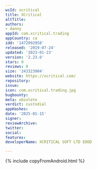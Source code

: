 ```yaml
---
wsId: xcritical
title: XCritical
altTitle: 
authors:
- danny
appId: com.xcritical.trading
appCountry: ca
idd: '1472992958'
released: '2019-07-24'
updated: '2023-01-23'
version: '2.23.6'
stars: 0
reviews: 0
size: '243323904'
website: https://xcritical.com/
repository: 
issue: 
icon: com.xcritical.trading.jpg
bugbounty: 
meta: obsolete
verdict: custodial
appHashes: 
date: '2025-01-15'
signer: 
reviewArchive: 
twitter: 
social: 
features: 
developerName: XCRITICAL SOFT LTD EOOD

---
```


{% include copyFromAndroid.html %}
